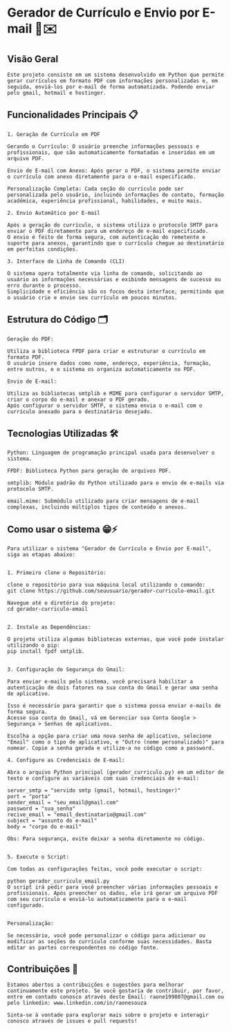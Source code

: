 # Gerador de Currículo e Envio por E-mail 📄✉️

## Visão Geral

    Este projeto consiste em um sistema desenvolvido em Python que permite gerar currículos em formato PDF com informações personalizadas e, em seguida, enviá-los por e-mail de forma automatizada. Podendo enviar pelo gmail, hotmail e hostinger.


## Funcionalidades Principais 📋
    1. Geração de Currículo em PDF

    Gerando o Currículo: O usuário preenche informações pessoais e profissionais, que são automaticamente formatadas e inseridas em um arquivo PDF.

    Envio de E-mail com Anexo: Após gerar o PDF, o sistema permite enviar o currículo com anexo diretamente para o e-mail especificado.

    Personalização Completa: Cada seção do currículo pode ser personalizada pelo usuário, incluindo informações de contato, formação acadêmica, experiência profissional, habilidades, e muito mais.

    2. Envio Automático por E-mail

    Após a geração do currículo, o sistema utiliza o protocolo SMTP para enviar o PDF diretamente para um endereço de e-mail especificado.
    O envio é feito de forma segura, com autenticação do remetente e suporte para anexos, garantindo que o currículo chegue ao destinatário em perfeitas condições.

    3. Interface de Linha de Comando (CLI)

    O sistema opera totalmente via linha de comando, solicitando ao usuário as informações necessárias e exibindo mensagens de sucesso ou erro durante o processo.
    Simplicidade e eficiência são os focos desta interface, permitindo que o usuário crie e envie seu currículo em poucos minutos.

## Estrutura do Código 🗂️

    Geração do PDF:

    Utiliza a biblioteca FPDF para criar e estruturar o currículo em formato PDF.
    O usuário insere dados como nome, endereço, experiência, formação, entre outros, e o sistema os organiza automaticamente no PDF.

    Envio de E-mail:

    Utiliza as bibliotecas smtplib e MIME para configurar o servidor SMTP, criar o corpo do e-mail e anexar o PDF gerado.
    Após configurar o servidor SMTP, o sistema envia o e-mail com o currículo anexado para o destinatário desejado.


## Tecnologias Utilizadas 🛠️

    Python: Linguagem de programação principal usada para desenvolver o sistema.

    FPDF: Biblioteca Python para geração de arquivos PDF.

    smtplib: Módulo padrão do Python utilizado para o envio de e-mails via protocolo SMTP.

    email.mime: Submódulo utilizado para criar mensagens de e-mail complexas, incluindo múltiplos tipos de conteúdo e anexos.


## Como usar o sistema 😁⚡

    Para utilizar o sistema "Gerador de Currículo e Envio por E-mail", siga as etapas abaixo:


    1. Primeiro clone o Repositório:

    clone o repositório para sua máquina local utilizando o comando:
    git clone https://github.com/seuusuario/gerador-curriculo-email.git

    Navegue até o diretório do projeto:
    cd gerador-curriculo-email


    2. Instale as Dependências:

    O projeto utiliza algumas bibliotecas externas, que você pode instalar utilizando o pip:
    pip install fpdf smtplib.


    3. Configuração de Segurança do Gmail:

    Para enviar e-mails pelo sistema, você precisará habilitar a autenticação de dois fatores na sua conta do Gmail e gerar uma senha de aplicativo. 

    Isso é necessário para garantir que o sistema possa enviar e-mails de forma segura.
    Acesse sua conta do Gmail, vá em Gerenciar sua Conta Google > Segurança > Senhas de aplicativos.

    Escolha a opção para criar uma nova senha de aplicativo, selecione "Email" como o tipo de aplicativo, e "Outro (nome personalizado)" para nomear. Copie a senha gerada e utilize-a no código como a password.

    4. Configure as Credenciais de E-mail:

    Abra o arquivo Python principal (gerador_curriculo.py) em um editor de texto e configure as variáveis com suas credenciais de e-mail:

    server_smtp = "servido smtp (gmail, hotmail, hostinger)"
    port = "porta"
    sender_email = "seu_email@gmail.com"
    password = "sua_senha"
    recive_email = "email_destinatario@gmail.com"
    subject = "assunto do e-mail"
    body = "corpo do e-mail"

    Obs: Para segurança, evite deixar a senha diretamente no código.


    5. Execute o Script:

    Com todas as configurações feitas, você pode executar o script:

    python gerador_curriculo_email.py
    O script irá pedir para você preencher várias informações pessoais e profissionais. Após preencher os dados, ele irá gerar um arquivo PDF com seu currículo e enviá-lo automaticamente para o e-mail configurado.


    Personalização:

    Se necessário, você pode personalizar o código para adicionar ou modificar as seções do currículo conforme suas necessidades. Basta editar as partes correspondentes no código fonte.


## Contribuições 🤝

    Estamos abertos a contribuições e sugestões para melhorar continuamente este projeto. Se você gostaria de contribuir, por favor, entre em contado conosco através deste Email: raone199807@gmail.com ou pelo linkedin: www.linkedin.com/in/raonesouza

    Sinta-se à vontade para explorar mais sobre o projeto e interagir conosco através de issues e pull requests!
